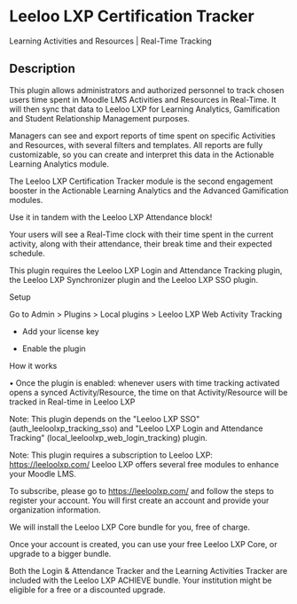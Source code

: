 # Leeloo LXP Certification Tracker #

Learning Activities and Resources | Real-Time Tracking

## Description ##

This plugin allows administrators and authorized personnel to track chosen users time spent in Moodle LMS Activities and Resources in Real-Time. It will then sync that data to Leeloo LXP for Learning Analytics, Gamification and Student Relationship Management purposes.

Managers can see and export reports of time spent on specific Activities and Resources, with several filters and templates. All reports are fully customizable, so you can create and interpret this data in the Actionable Learning Analytics module.

The Leeloo LXP Certification Tracker module is the second engagement booster in the Actionable Learning Analytics and the Advanced Gamification modules.

Use it in tandem with the Leeloo LXP Attendance block!

Your users will see a Real-Time clock with their time spent in the current activity, along with their attendance, their break time and their expected schedule.

This plugin requires the Leeloo LXP Login and Attendance Tracking plugin, the Leeloo LXP Synchronizer plugin and the Leeloo LXP SSO plugin.

Setup

Go to Admin > Plugins > Local plugins > Leeloo LXP Web Activity Tracking

- Add your license key

- Enable the plugin

How it works

• Once the plugin is enabled: whenever users with time tracking activated opens a synced Activity/Resource, the time on that Activity/Resource will be tracked in Real-time in Leeloo LXP

Note: This plugin depends on the "Leeloo LXP SSO" (auth_leeloolxp_tracking_sso) and "Leeloo LXP Login and Attendance Tracking" (local_leeloolxp_web_login_tracking) plugin.

Note: This plugin requires a subscription to Leeloo LXP: https://leeloolxp.com/
Leeloo LXP offers several free modules to enhance your Moodle LMS.

To subscribe, please go to https://leeloolxp.com/ and follow the steps to register your account.
You will first create an account and provide your organization information.

We will install the Leeloo LXP Core bundle for you, free of charge.

Once your account is created, you can use your free Leeloo LXP Core, or upgrade to a bigger bundle.

Both the Login & Attendance Tracker and the Learning Activities Tracker are included with the Leeloo LXP ACHIEVE bundle.
Your institution might be eligible for a free or a discounted upgrade.